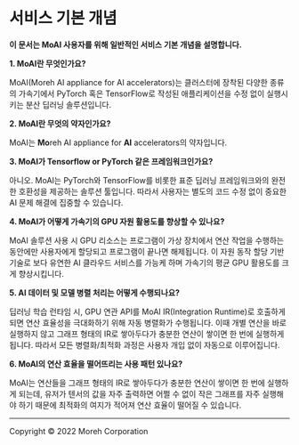 # 서비스 기본 개념

**이 문서는 MoAI 사용자를 위해 일반적인 서비스 기본 개념을 설명합니다.** 

**1. MoAI란 무엇인가요?**

   MoAI(Moreh AI appliance for AI accelerators)는 클러스터에 장착된 다양한 종류의 가속기에서 PyTorch 혹은 TensorFlow로 작성된 애플리케이션을 수정 없이 실행시키는 분산 딥러닝 솔루션입니다.

**2. MoAI란 무엇의 약자인가요?**

   MoAI는 **Mo**reh AI appliance for **AI** accelerators의 약자입니다.

**3. MoAI가 Tensorflow or PyTorch 같은 프레임워크인가요?**
    
   아니오. MoAI는 PyTorch와 TensorFlow를 비롯한 표준 딥러닝 프레임워크와의 완전한 호환성을 제공하는 솔루션 툴입니다. 따라서 사용자는 별도의 코드 수정 없이 중요한 AI 문제 해결에 집중할 수 있습니다.

**4. MoAI가 어떻게 가속기의 GPU 자원 활용도를 향상할 수 있나요?**
    
   MoAI 솔루션 사용 시 GPU 리소스는 프로그램이 가상 장치에서 연산 작업을 수행하는 동안에만 사용자에게 할당되고 프로그램이 끝나면 해제됩니다. 이 자원 동작 할당 기반 기술로 보다 유연한 AI 클라우드 서비스를 가능케 하며 가속기의 평균 GPU 활용도를 크게 향상시킵니다.

**5. AI 데이터 및 모델 병렬 처리는 어떻게 수행되나요?**

   딥러닝 학습 런타임 시, GPU 연관 API를 MoAI IR(Integration Runtime)로 호출하게 되면 연산 효율성을 극대화하기 위해 자동 병렬화가 수행됩니다. 이때 개별 연산을 바로 실행하지 않고 그래프 형태의 IR로 쌓아두다가 충분한 연산이 쌓이면 한 번에 실행하게 됩니다. 따라서 모든 병렬화/최적화 과정은 사용자 개입 없이 자동으로 이루어집니다.

**6. MoAI의 연산 효율을 떨어뜨리는 사용 패턴 있나요?**

   MoAI는 연산들을 그래프 형태의 IR로 쌓아두다가 충분한 연산이 쌓이면 한 번에 실행하게 되는데, 유저가 텐서의 값을 자주 출력하면 어쩔 수 없이 작은 그래프를 자주 실행해야 하기 때문에 최적화의 여지가 적어져 연산 효율이 떨어질 수 있습니다.


---

Copyright © 2022 Moreh Corporation